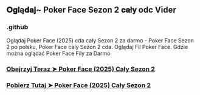 ## 𝐎𝐠𝐥ą𝐝𝐚𝐣~ Poker Face Sezon 2 𝐜𝐚ł𝐲 odc Vider

### .github

Oglądaj Poker Face (2025) cda cały Sezon 2 za darmo - Poker Face Sezon 2 po polsku, Poker Face caly Sezon 2 cda. Oglądaj Fil Poker Face. Gdzie można oglądać Poker Face Fily za Darmo

### [Obejrzyj Teraz ➤ Poker Face (2025) Cały Sezon 2](https://watching4khdmovies.blogspot.com/2025/05/poker-face.html)

### [Pobierz Tutaj ➤ Poker Face (2025) Cały Sezon 2](https://watching4khdmovies.blogspot.com/2025/05/poker-face.html)

